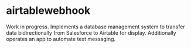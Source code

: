 # airtablewebhook

Work in progress. Implements a database management system to transfer data bidirectionally from Salesforce to Airtable for display. Additionally operates an app to automate text messaging. 
